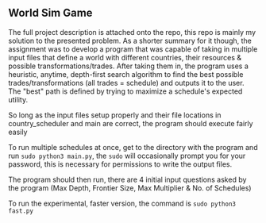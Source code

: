 ## World Sim Game 

The full project description is attached onto the repo, this repo is mainly my solution to the presented problem. As a shorter summary for it though, the assignment was to develop a program that was capable of taking in multiple input files that define a world with different countries, their resources & possible transformations/trades. After taking them in, the program uses a heuristic, anytime, depth-first search algorithm to find the best possible trades/transformations (all trades = schedule) and outputs it to the user. The "best" path is defined by trying to maximize a schedule's expected utility. 

So long as the input files setup properly and their file locations in country_scheduler and main are correct, the program should execute fairly easily

To run multiple schedules at once, get to the directory with the program and run `sudo python3 main.py`, the `sudo` will occasionally prompt you for your password, this is necessary for permissions to write the output files.

The program should then run, there are 4 initial input questions asked by the program (Max Depth, Frontier Size, Max Multiplier & No. of Schedules)

To run the experimental, faster version, the command is `sudo python3 fast.py`


